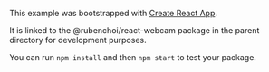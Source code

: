 This example was bootstrapped with [Create React App](https://github.com/facebook/create-react-app).

It is linked to the @rubenchoi/react-webcam package in the parent directory for development purposes.

You can run `npm install` and then `npm start` to test your package.
